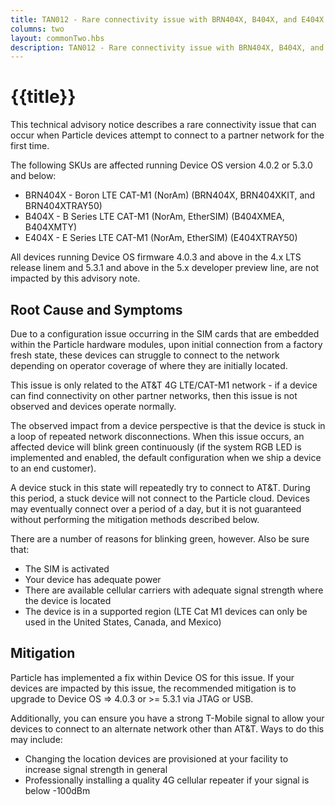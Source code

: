 ```yaml
---
title: TAN012 - Rare connectivity issue with BRN404X, B404X, and E404X
columns: two
layout: commonTwo.hbs
description: TAN012 - Rare connectivity issue with BRN404X, B404X, and E404X
---
```


# {{title}}

This technical advisory notice describes a rare connectivity issue that can occur when Particle devices attempt to connect to a partner network for the first time.  

The following SKUs are affected running Device OS version 4.0.2 or 5.3.0 and below:

- BRN404X - Boron LTE CAT-M1 (NorAm) (BRN404X, BRN404XKIT, and BRN404XTRAY50)
- B404X - B Series LTE CAT-M1 (NorAm, EtherSIM) (B404XMEA, B404XMTY)
- E404X - E Series LTE CAT-M1 (NorAm, EtherSIM) (E404XTRAY50)

All devices running Device OS firmware 4.0.3 and above in the 4.x LTS release linem and 5.3.1 and above in the 5.x developer preview line, are not impacted by this advisory note.

## Root Cause and Symptoms 

Due to a configuration issue occurring in the SIM cards that are embedded within the Particle hardware modules, upon initial connection from a factory fresh state, these devices can struggle to connect to the network depending on operator coverage of where they are initially located.

This issue is only related to the AT&T 4G LTE/CAT-M1 network - if a device can find connectivity on other partner networks, then this issue is not observed and devices operate normally. 

The observed impact from a device perspective is that the device is stuck in a loop of repeated network disconnections. When this issue occurs, an affected device will blink green continuously (if the system RGB LED is implemented and enabled, the default configuration when we ship a device to an end customer).

A device stuck in this state will repeatedly try to connect to AT&T. During this period, a stuck device will not connect to the Particle cloud. Devices may eventually connect over a period of a day, but it is not guaranteed without performing the mitigation methods described below.

There are a number of reasons for blinking green, however. Also be sure that:

- The SIM is activated
- Your device has adequate power
- There are available cellular carriers with adequate signal strength where the device is located
- The device is in a supported region (LTE Cat M1 devices can only be used in the United States, Canada, and Mexico)

## Mitigation

Particle has implemented a fix within Device OS for this issue. If your devices are impacted by this issue, the recommended mitigation is to upgrade to Device OS => 4.0.3 or >= 5.3.1 via JTAG or USB. 

Additionally, you can ensure you have a strong T-Mobile signal to allow your devices to connect to an alternate network other than AT&T.  Ways to do this may include: 

- Changing the location devices are provisioned at your facility to increase signal strength in general
- Professionally installing a quality 4G cellular repeater if your signal is below -100dBm



